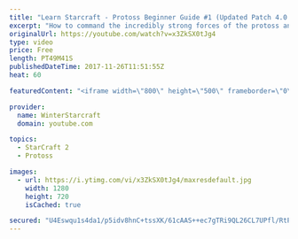 ```yaml
---
title: "Learn Starcraft - Protoss Beginner Guide #1 (Updated Patch 4.0 FREE TO PLAY)"
excerpt: "How to command the incredibly strong forces of the protoss and cover weaknesses against the other inferior races. Updated for patch 4.0! This guide is not intended for COMPLETELY new players, but those who have played several games/campaign missions and grasp the very basics."
originalUrl: https://youtube.com/watch?v=x3ZkSX0tJg4
type: video
price: Free
length: PT49M41S
publishedDateTime: 2017-11-26T11:51:55Z
heat: 60

featuredContent: "<iframe width=\"800\" height=\"500\" frameborder=\"0\" src=\"https://www.youtube.com/embed/x3ZkSX0tJg4\" allow=\"accelerometer; autoplay; encrypted-media; gyroscope; picture-in-picture\" allowfullscreen></iframe>"

provider:
  name: WinterStarcraft
  domain: youtube.com

topics:
  - StarCraft 2
  - Protoss

images:
  - url: https://i.ytimg.com/vi/x3ZkSX0tJg4/maxresdefault.jpg
    width: 1280
    height: 720
    isCached: true

secured: "U4Eswqu1s4da1/p5idv8hnC+tssXK/61cAAS++ec7gTRi9QL26CL7UPfl/RtPd4Ezogp1yQXmLQ+h/iWs6fn1wywnHi5sddNIXqcY0dwixew9MuQsJl5S6Dqx0CGu/JKfC+w6Yk+SxceCp99TAum+U9G3drLBnJEiDglKCZbZbc+ARr0T6TFQOC7TSpMn5sKCR/9ZsCEIRqHKH8q+MmfRAsUpvarqO2a8oUUR6SxfFhb0ZI+J3JRXRF6/Cdq3xb6MPfvaYVb6F7EKSpt0W1MJEyTVgIEs4SWPUGu7zQoePj65RcjUZ6fQiejMxtGZVW7Hep4AdH4wbBzaqvlKyv6CO/S3eU+EFQkamvr9xYw0tOl2zlCGlz7UXlRUtypiHeGeFFh1016JxZUtHt2QBd24TYUUX+C1sjXv78x0Dj5ErKmv3VgK5nzSDPbqtAq0acY;PW1FbGsnm1lR8tMmNEoQBA=="
---
```


